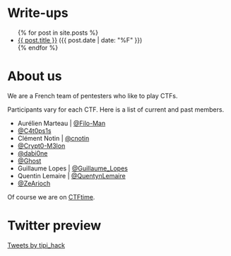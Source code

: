 # Write-ups
<ul>
  {% for post in site.posts %}
    <li>
      <a href="{{ post.url }}">{{ post.title }}</a> (<span>{{ post.date | date: "%F" }}</span>)
    </li>
  {% endfor %}
</ul>

# About us
We are a French team of pentesters who like to play CTFs.

Participants vary for each CTF. Here is a list of current and past members.
* Aurélien Marteau \| [@Filo-Man](https://twitter.com/filoman28)
* [@C4t0ps1s](https://twitter.com/C4t0ps1s)
* Clément Notin \| [@cnotin](https://twitter.com/cnotin)
* [@Crypt0-M3lon](https://twitter.com/Crypt0_M3lon)
* [@dabi0ne](https://twitter.com/dabi0ne)
* [@Ghost](https://twitter.com/Ghostx_0)
* Guillaume Lopes \| [@Guillaume_Lopes](https://twitter.com/Guillaume_Lopes)
* Quentin Lemaire \| [@QuentynLemaire](https://twitter.com/QuentynLemaire)
* [@ZeArioch](https://twitter.com/ZeArioch)

Of course we are on [CTFtime](https://ctftime.org/team/24535).
# Twitter preview
<a class="twitter-timeline" data-width="500" data-height="500" data-theme="light" href="https://twitter.com/tipi_hack?ref_src=twsrc%5Etfw">Tweets by tipi_hack</a> <script async src="https://platform.twitter.com/widgets.js" charset="utf-8"></script> 